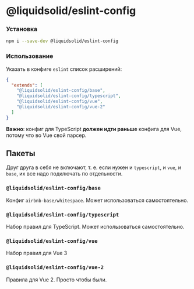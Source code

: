 # @liquidsolid/eslint-config

### Установка

```sh
npm i --save-dev @liquidsolid/eslint-config
```

### Использование

Указать в конфиге `eslint` список расширений:

```json
{
  "extends": [
    "@liquidsolid/eslint-config/base",
    "@liquidsolid/eslint-config/typescript",
    "@liquidsolid/eslint-config/vue",
    "@liquidsolid/eslint-config/vue-2"
  ]
}
```

**Важно**: конфиг для TypeScript **должен идти раньше** конфига для Vue, потому что во Vue свой парсер.

## Пакеты

Друг друга в себя не включают, т. е. если нужен и `typescript`, и `vue`, и `base`, их все надо подключать по отдельности.

### `@liquidsolid/eslint-config/base`

Конфиг `airbnb-base/whitespace`. Может использоваться самостоятельно.

### `@liquidsolid/eslint-config/typescript`

Набор правил для TypeScript. Может использоваться самостоятельно.

### `@liquidsolid/eslint-config/vue`

Набор правил для Vue 3

### `@liquidsolid/eslint-config/vue-2`

Правила для Vue 2. Просто чтобы были.

